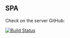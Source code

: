 ## SPA

Check on the server GitHub:   

[![Build Status](https://travis-ci.org/joemccann/dillinger.svg?branch=master)](https://binatik.github.io/posts) 
